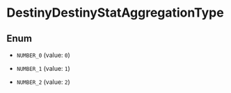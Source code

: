 
# DestinyDestinyStatAggregationType

## Enum


* `NUMBER_0` (value: `0`)

* `NUMBER_1` (value: `1`)

* `NUMBER_2` (value: `2`)



